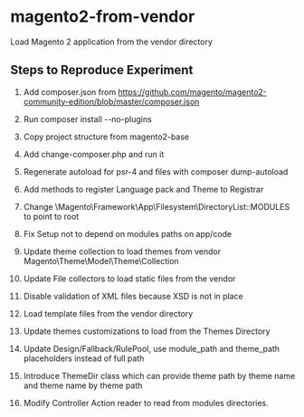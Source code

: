 # magento2-from-vendor
Load Magento 2 application from the vendor directory


## Steps to Reproduce Experiment

1. Add composer.json from https://github.com/magento/magento2-community-edition/blob/master/composer.json
2. Run composer install --no-plugins
3. Copy project structure from magento2-base
4. Add change-composer.php and run it
5. Regenerate autoload for psr-4 and files with composer dump-autoload
6. Add methods to register Language pack and Theme to Registrar
7. Change \Magento\Framework\App\Filesystem\DirectoryList::MODULES to point to root
8. Fix Setup not to depend on modules paths on app/code

8. Update theme collection to load themes from vendor Magento\Theme\Model\Theme\Collection
9. Update File collectors to load static files from the vendor
10. Disable validation of XML files because XSD is not in place
11. Load template files from the vendor directory
12. Update themes customizations to load from the Themes Directory
13. Update Design/Fallback/RulePool, use module_path and theme_path placeholders instead of full path
14. Introduce ThemeDir class which can provide theme path by theme name and theme name by theme path
16. Modify Controller Action reader to read from modules directories.


